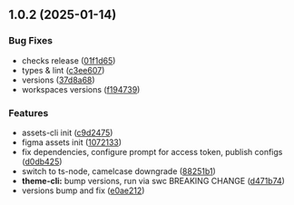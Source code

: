 

## 1.0.2 (2025-01-14)


### Bug Fixes


* checks release ([01f1d65](https://github.com/atls/figma/commit/01f1d6554c5656ffb66fbe16cb4bd09275d6eed6))
* types & lint ([c3ee607](https://github.com/atls/figma/commit/c3ee607aab083d1560bda7dfc4c3cc524c72bd29))
* versions ([37d8a68](https://github.com/atls/figma/commit/37d8a6811e78333dd0d338bb53edf99e9d7ef280))
* workspaces versions ([f194739](https://github.com/atls/figma/commit/f1947396015b90ce5dbb913549f9ff6bb13059b8))

### Features


* assets-cli init ([c9d2475](https://github.com/atls/figma/commit/c9d24759ce4dac515d61ede039adea9af32a749d))
* figma assets init ([1072133](https://github.com/atls/figma/commit/10721337830e84b7a9546332430949769d34b185))
* fix dependencies, configure prompt for access token, publish configs ([d0db425](https://github.com/atls/figma/commit/d0db42522e5a90b1da9a81afd633ea1cd59002fa))
* switch to ts-node, camelcase downgrade ([88251b1](https://github.com/atls/figma/commit/88251b1656f9d21b72a54f797e17a3649d87b540))
* **theme-cli:** bump versions, run via swc BREAKING CHANGE ([d471b74](https://github.com/atls/figma/commit/d471b74484839bb96dc4002a327cbad51af58171))
* versions bump and fix ([e0ae212](https://github.com/atls/figma/commit/e0ae2123cfe154812d7050e93e2fb150e1a3c331))


